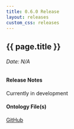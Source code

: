 ```yaml
---
title: 0.6.0 Release
layout: releases
custom_css: releases
---
```


## {{ page.title }}

###### Date: N/A

#### Release Notes

Currently in development

#### Ontology File(s)

[GitHub](https://github.com/ucoProject/UCO/releases/tag/v0.6.0)
